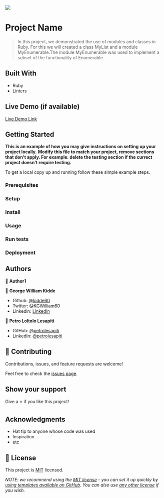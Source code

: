 ![](https://img.shields.io/badge/Microverse-blueviolet)

# Project Name

> In this project, we demonstrated the use of modules and classes in Ruby. For this we will created a class MyList and a module MyEnumerable.The module MyEnumerable was used to implement a subset of the functionality of Enumerable.

## Built With

- Ruby
- Linters

## Live Demo (if available)

[Live Demo Link](https://livedemo.com)

## Getting Started

**This is an example of how you may give instructions on setting up your project locally.**
**Modify this file to match your project, remove sections that don't apply. For example: delete the testing section if the currect project doesn't require testing.**

To get a local copy up and running follow these simple example steps.

### Prerequisites

### Setup

### Install

### Usage

### Run tests

### Deployment

## Authors

👤 **Author1**

👤 **George William Kidde**

- Github: [@kidde60](https://github.com/kidde60)
- Twitter: [@KGWilliam60](https://twitter.com/KGWilliam60)
- Linkedin: [Linkedin](https://www.linkedin.com/in/kidde-george-william/)

👤 **Petro Loltolo Lesapiti**

- GitHub: [@petrolesapiti](https://github.com/Loltolo-Lesapiti)
- LinkedIn: [@petrolesapiti](https://www.linkedin.com/in/petrolesapitiloltolo/)

## 🤝 Contributing

Contributions, issues, and feature requests are welcome!

Feel free to check the [issues page](../../issues/).

## Show your support

Give a ⭐️ if you like this project!

## Acknowledgments

- Hat tip to anyone whose code was used
- Inspiration
- etc

## 📝 License

This project is [MIT](./LICENSE) licensed.

_NOTE: we recommend using the [MIT license](https://choosealicense.com/licenses/mit/) - you can set it up quickly by [using templates available on GitHub](https://docs.github.com/en/communities/setting-up-your-project-for-healthy-contributions/adding-a-license-to-a-repository). You can also use [any other license](https://choosealicense.com/licenses/) if you wish._
